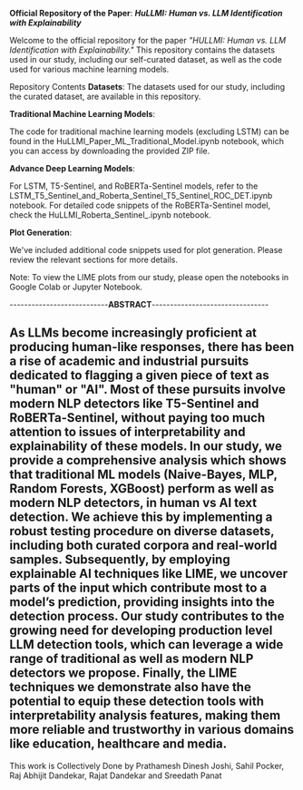 **Official Repository of the Paper**: **_HuLLMI: Human vs. LLM Identification with Explainability_**

Welcome to the official repository for the paper _"HULLMI: Human vs. LLM Identification with Explainability."_ This repository contains the datasets used in our study, including our self-curated dataset, as well as the code used for various machine learning models.

Repository Contents
**Datasets**: The datasets used for our study, including the curated dataset, are available in this repository.

**Traditional Machine Learning Models**:

The code for traditional machine learning models (excluding LSTM) can be found in the HuLLMI_Paper_ML_Traditional_Model.ipynb notebook, which you can access by downloading the provided ZIP file.

**Advance Deep Learning Models**:

For LSTM, T5-Sentinel, and RoBERTa-Sentinel models, refer to the LSTM_T5_Sentinel_and_Roberta_Sentinel_T5_Sentinel_ROC_DET.ipynb notebook.
For detailed code snippets of the RoBERTa-Sentinel model, check the HuLLMI_Roberta_Sentinel_.ipynb notebook.

**Plot Generation**:

We've included additional code snippets used for plot generation. Please review the relevant sections for more details.

Note: To view the LIME plots from our study, please open the notebooks in Google Colab or Jupyter Notebook.

---------------------------**ABSTRACT**--------------------------------

As LLMs become increasingly proficient at producing human-like responses, there has been a rise of
academic and industrial pursuits dedicated to flagging a given piece of text as "human" or "AI". Most
of these pursuits involve modern NLP detectors like T5-Sentinel and RoBERTa-Sentinel, without
paying too much attention to issues of interpretability and explainability of these models. In our study,
we provide a comprehensive analysis which shows that traditional ML models (Naive-Bayes, MLP,
Random Forests, XGBoost) perform as well as modern NLP detectors, in human vs AI text detection.
We achieve this by implementing a robust testing procedure on diverse datasets, including both
curated corpora and real-world samples. Subsequently, by employing explainable AI techniques like
LIME, we uncover parts of the input which contribute most to a model’s prediction, providing insights
into the detection process. Our study contributes to the growing need for developing production level
LLM detection tools, which can leverage a wide range of traditional as well as modern NLP detectors
we propose. Finally, the LIME techniques we demonstrate also have the potential to equip these
detection tools with interpretability analysis features, making them more reliable and trustworthy in
various domains like education, healthcare and media.
-----------------------------------------------------------------------------------------------------


This work is Collectively Done by Prathamesh Dinesh Joshi, Sahil Pocker, Raj Abhijit Dandekar, Rajat Dandekar and Sreedath Panat
